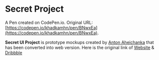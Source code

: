 # Secret Project

A Pen created on CodePen.io. Original URL: [https://codepen.io/khadkamhn/pen/BNwxEa](https://codepen.io/khadkamhn/pen/BNwxEa).

**Secret UI Project** is prototype mockups created by  [Anton Aheichanka](https://dribbble.com/madebyanton "Author") that has been converted into web version. Here is the original link of 
[Website](http://www.invisionapp.com/do "InvisionApp") &
[Dribbble](https://dribbble.com/shots/1928064-Secret-Project "Dribbble  Shot")